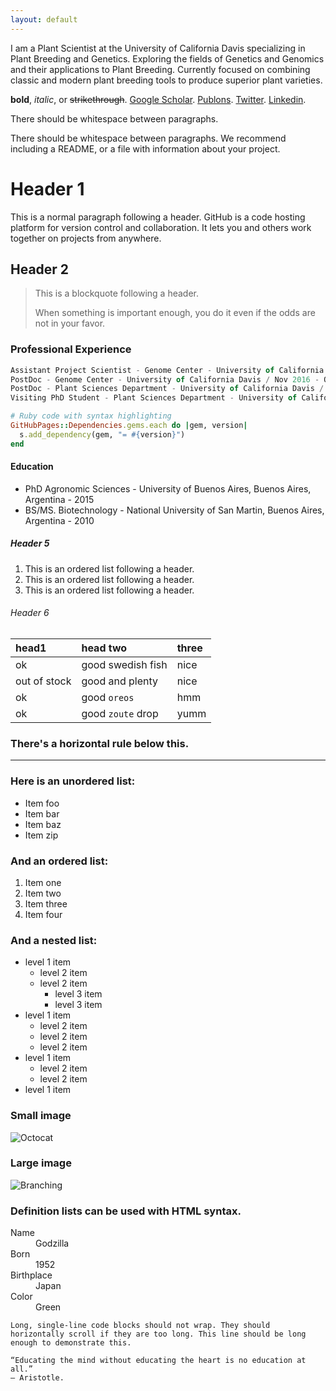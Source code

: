 ```yaml
---
layout: default
---
```


I am a Plant Scientist at the University of California Davis specializing in Plant Breeding and Genetics. Exploring the fields of Genetics and Genomics and their applications to Plant Breeding. Currently focused on combining classic and modern plant breeding tools to produce superior plant varieties. 

**bold**, _italic_, or ~~strikethrough~~.
[Google Scholar](https://scholar.google.com/citations?hl=en&user=-m5FPboAAAAJ&view_op=list_works&sortby=pubdate).
[Publons](https://publons.com/researcher/720901/nestor-kippes/).
[Twitter](https://www.twitter.com/nfkip).
[Linkedin](https://www.linkedin.com/in/nestorkippes/).

There should be whitespace between paragraphs.

There should be whitespace between paragraphs. We recommend including a README, or a file with information about your project.

# Header 1

This is a normal paragraph following a header. GitHub is a code hosting platform for version control and collaboration. It lets you and others work together on projects from anywhere.

## Header 2

> This is a blockquote following a header.
>
> When something is important enough, you do it even if the odds are not in your favor.

### Professional Experience

```js
Assistant Project Scientist - Genome Center - University of California Davis / Nov 2021 - current
PostDoc - Genome Center - University of California Davis / Nov 2016 - Oct 2021
PostDoc - Plant Sciences Department - University of California Davis / Jan 2016 - Oct 2016
Visiting PhD Student - Plant Sciences Department - University of California Davis / 2010 - 2015
```

```ruby
# Ruby code with syntax highlighting
GitHubPages::Dependencies.gems.each do |gem, version|
  s.add_dependency(gem, "= #{version}")
end
```

#### Education

*   PhD Agronomic Sciences - University of Buenos Aires, Buenos Aires, Argentina - 2015
*   BS/MS. Biotechnology - National University of San Martin, Buenos Aires, Argentina - 2010 

##### Header 5

1.  This is an ordered list following a header.
2.  This is an ordered list following a header.
3.  This is an ordered list following a header.

###### Header 6

| head1        | head two          | three |
|:-------------|:------------------|:------|
| ok           | good swedish fish | nice  |
| out of stock | good and plenty   | nice  |
| ok           | good `oreos`      | hmm   |
| ok           | good `zoute` drop | yumm  |

### There's a horizontal rule below this.

* * *

### Here is an unordered list:

*   Item foo
*   Item bar
*   Item baz
*   Item zip

### And an ordered list:

1.  Item one
1.  Item two
1.  Item three
1.  Item four

### And a nested list:

- level 1 item
  - level 2 item
  - level 2 item
    - level 3 item
    - level 3 item
- level 1 item
  - level 2 item
  - level 2 item
  - level 2 item
- level 1 item
  - level 2 item
  - level 2 item
- level 1 item

### Small image

![Octocat](https://github.githubassets.com/images/icons/emoji/octocat.png)

### Large image

![Branching](https://guides.github.com/activities/hello-world/branching.png)


### Definition lists can be used with HTML syntax.

<dl>
<dt>Name</dt>
<dd>Godzilla</dd>
<dt>Born</dt>
<dd>1952</dd>
<dt>Birthplace</dt>
<dd>Japan</dd>
<dt>Color</dt>
<dd>Green</dd>
</dl>

```
Long, single-line code blocks should not wrap. They should horizontally scroll if they are too long. This line should be long enough to demonstrate this.
```

```
“Educating the mind without educating the heart is no education at all.”
― Aristotle.
```
